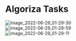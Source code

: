# Algoriza Tasks

![image_2022-06-29_01-29-30](https://user-images.githubusercontent.com/90541446/176322874-4aa87316-13be-4e7e-a487-7ab9debfb5a0.png)  
![image_2022-06-29_01-28-59](https://user-images.githubusercontent.com/90541446/176322859-6991dc68-6dd6-46b0-8850-b32b43de9b5d.png)  
![image_2022-06-29_01-29-11](https://user-images.githubusercontent.com/90541446/176322868-e0879e04-4875-4b6c-8089-6cd8820df2ec.png)  
